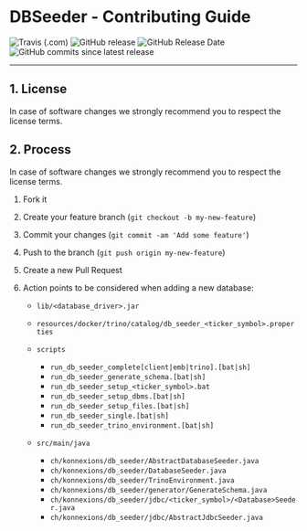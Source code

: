 # DBSeeder - Contributing Guide

![Travis (.com)](https://img.shields.io/travis/com/KonnexionsGmbH/db_seeder.svg?branch=master)
![GitHub release](https://img.shields.io/github/release/KonnexionsGmbH/db_seeder.svg)
![GitHub Release Date](https://img.shields.io/github/release-date/KonnexionsGmbH/db_seeder.svg)
![GitHub commits since latest release](https://img.shields.io/github/commits-since/KonnexionsGmbH/db_seeder/3.0.6.svg)

----

## 1. License

In case of software changes we strongly recommend you to respect the license terms.

## 2. Process

In case of software changes we strongly recommend you to respect the license terms.

1. Fork it
2. Create your feature branch (`git checkout -b my-new-feature`)
3. Commit your changes (`git commit -am 'Add some feature'`)
4. Push to the branch (`git push origin my-new-feature`)
5. Create a new Pull Request
6. Action points to be considered when adding a new database:
    
   - `lib/<database_driver>.jar`
   - `resources/docker/trino/catalog/db_seeder_<ticker_symbol>.properties`
   
   - `scripts`
     - `run_db_seeder_complete[client|emb|trino].[bat|sh]`
     - `run_db_seeder_generate_schema.[bat|sh]`
     - `run_db_seeder_setup_<ticker_symbol>.bat`
     - `run_db_seeder_setup_dbms.[bat|sh]`
     - `run_db_seeder_setup_files.[bat|sh]`
     - `run_db_seeder_single.[bat|sh]`
     - `run_db_seeder_trino_environment.[bat|sh]`
   
   - `src/main/java`
     - `ch/konnexions/db_seeder/AbstractDatabaseSeeder.java`
     - `ch/konnexions/db_seeder/DatabaseSeeder.java`
     - `ch/konnexions/db_seeder/TrinoEnvironment.java`
     - `ch/konnexions/db_seeder/generator/GenerateSchema.java`
     - `ch/konnexions/db_seeder/jdbc/<ticker_symbol>/<Database>Seeder.java`
     - `ch/konnexions/db_seeder/jdbc/AbstractJdbcSeeder.java`

